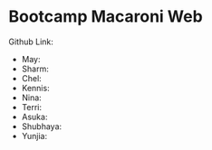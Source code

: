 # Bootcamp Macaroni Web
Github Link:
* May:
* Sharm:
* Chel:
* Kennis:
* Nina:
* Terri:
* Asuka:
* Shubhaya:
* Yunjia:
